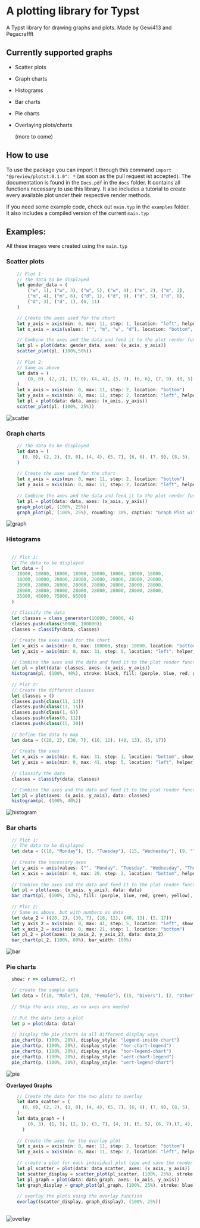 # A plotting library for Typst

A Typst library for drawing graphs and plots.
Made by Gewi413 and Pegacraffft

## Currently supported graphs

- Scatter plots

- Graph charts

- Histograms

- Bar charts

- Pie charts

- Overlaying plots/charts

  (more to come)

## How to use

To use the package you can import it through this command `import "@preview/plotst:0.1.0": *` (as soon as the pull request ist accepted). 
The documentation is found in the `Docs.pdf` in the `docs` folder. It contains all functions necessary to use this library. It also includes a tutorial to create every available plot under their respective render methods.

If you need some example code, check out `main.typ` in the `examples` folder. It also includes a compiled version of the current `main.typ`

## Examples:

All these images were created using the `main.typ`

### Scatter plots

```js
    // Plot 1:
    // The data to be displayed  
    let gender_data = (
        ("w", 1), ("w", 3), ("w", 5), ("w", 4), ("m", 2), ("m", 2),
        ("m", 4), ("m", 6), ("d", 1), ("d", 9), ("d", 5), ("d", 8),
        ("d", 3), ("d", 1), (0, 11)
    )

    // Create the axes used for the chart
    let y_axis = axis(min: 0, max: 11, step: 1, location: "left", helper_lines: true, invert_markings: false, title: "foo")
    let x_axis = axis(values: ("", "m", "w", "d"), location: "bottom", helper_lines: true, invert_markings: false, title: "Gender")

    // Combine the axes and the data and feed it to the plot render function.
    let pl = plot(data: gender_data, axes: (x_axis, y_axis))
    scatter_plot(pl, (100%,50%))
	
	// Plot 2:
    // Same as above
    let data = (
        (0, 0), (2, 2), (3, 0), (4, 4), (5, 7), (6, 6), (7, 9), (8, 5), (9, 9), (10, 1)
    )
    let x_axis = axis(min: 0, max: 11, step: 2, location: "bottom")
    let y_axis = axis(min: 0, max: 11, step: 2, location: "left", helper_lines: false)
    let pl = plot(data: data, axes: (x_axis, y_axis))
    scatter_plot(pl, (100%, 25%))
```



![scatter](./images/scatter.png)

### Graph charts

```js
    // The data to be displayed
	let data = (
      (0, 0), (2, 2), (3, 0), (4, 4), (5, 7), (6, 6), (7, 9), (8, 5), (9, 9), (10, 1)
    )
    
    // Create the axes used for the chart 
    let x_axis = axis(min: 0, max: 11, step: 2, location: "bottom")
    let y_axis = axis(min: 0, max: 11, step: 2, location: "left", helper_lines: false)
    
    // Combine the axes and the data and feed it to the plot render function.
    let pl = plot(data: data, axes: (x_axis, y_axis))
    graph_plot(pl, (100%, 25%))
    graph_plot(pl, (100%, 25%), rounding: 30%, caption: "Graph Plot with caption and rounding")
```



![graph](./images/graph.png)

### Histograms

```js
  
  // Plot 1:
  // The data to be displayed
  let data = (
    18000, 18000, 18000, 18000, 18000, 18000, 18000, 18000,
    18000, 18000, 28000, 28000, 28000, 28000, 28000, 28000,
    28000, 28000, 28000, 28000, 28000, 28000, 28000, 28000,
    28000, 28000, 28000, 28000, 28000, 28000, 28000, 28000,
    35000, 46000, 75000, 95000
  )
  
  // Classify the data
  let classes = class_generator(10000, 50000, 4)
  classes.push(class(50000, 100000))
  classes = classify(data, classes)

  // Create the axes used for the chart 
  let x_axis = axis(min: 0, max: 100000, step: 10000, location: "bottom")
  let y_axis = axis(min: 0, max: 31, step: 5, location: "left", helper_lines: true)
  
  // Combine the axes and the data and feed it to the plot render function.
  let pl = plot(data: classes, axes: (x_axis, y_axis))
  histogram(pl, (100%, 40%), stroke: black, fill: (purple, blue, red, green, yellow))
  
  // Plot 2:
  // Create the different classes
  let classes = ()
  classes.push(class(11, 13))
  classes.push(class(13, 15))
  classes.push(class(1, 6))
  classes.push(class(6, 11))
  classes.push(class(15, 30))
  
  // Define the data to map
  let data = ((20, 2), (30, 7), (16, 12), (40, 13), (5, 17))
  
  // Create the axes
  let x_axis = axis(min: 0, max: 31, step: 1, location: "bottom", show_markings: false)
  let y_axis = axis(min: 0, max: 41, step: 5, location: "left", helper_lines: true)
  
  // Classify the data
  classes = classify(data, classes)

  // Combine the axes and the data and feed it to the plot render function.
  let pl = plot(axes: (x_axis, y_axis), data: classes)
  histogram(pl, (100%, 40%))
```



![histogram](./images/histogram.png)

### Bar charts

```js
  // Plot 1:
  // The data to be displayed
  let data = ((10, "Monday"), (5, "Tuesday"), (15, "Wednesday"), (9, "Thursday"), (11, "Friday"))
  
  // Create the necessary axes
  let y_axis = axis(values: ("", "Monday", "Tuesday", "Wednesday", "Thursday", "Friday"), location: "left", show_markings: true)
  let x_axis = axis(min: 0, max: 20, step: 2, location: "bottom", helper_lines: true)
  
  // Combine the axes and the data and feed it to the plot render function.
  let pl = plot(axes: (x_axis, y_axis), data: data)
  bar_chart(pl, (100%, 33%), fill: (purple, blue, red, green, yellow), bar_width: 70%, rotated: true)
  
  // Plot 2:
  // Same as above, but with numbers as data
  let data_2 = ((20, 2), (30, 7), (16, 12), (40, 13), (5, 17))
  let y_axis_2 = axis(min: 0, max: 41, step: 5, location: "left", show_markings: true, helper_lines: true)
  let x_axis_2 = axis(min: 0, max: 21, step: 1, location: "bottom")
  let pl_2 = plot(axes: (x_axis_2, y_axis_2), data: data_2)
  bar_chart(pl_2, (100%, 60%), bar_width: 100%)
```



![bar](./images/bar.png)

### Pie charts

```js
  show: r => columns(2, r)

  // create the sample data
  let data = ((10, "Male"), (20, "Female"), (15, "Divers"), (2, "Other")
              
  // Skip the axis step, as no axes are needed
              
  // Put the data into a plot 
  let p = plot(data: data)
  
  // Display the pie_charts in all different display ways
  pie_chart(p, (100%, 20%), display_style: "legend-inside-chart")
  pie_chart(p, (100%, 20%), display_style: "hor-chart-legend")
  pie_chart(p, (100%, 20%), display_style: "hor-legend-chart")
  pie_chart(p, (100%, 20%), display_style: "vert-chart-legend")
  pie_chart(p, (100%, 20%), display_style: "vert-legend-chart")
```



![pie](./images/pie.png)

**Overlayed Graphs**

```js
    // Create the data for the two plots to overlay
	let data_scatter = (
      (0, 0), (2, 2), (3, 0), (4, 4), (5, 7), (6, 6), (7, 9), (8, 5), (9, 9), (10, 1)
    )
    let data_graph = (
        (0, 3), (1, 5), (2, 1), (3, 7), (4, 3), (5, 5), (6, 7),(7, 4),(11, 6)
      )
    
    // Create the axes for the overlay plot
    let x_axis = axis(min: 0, max: 11, step: 2, location: "bottom")
    let y_axis = axis(min: 0, max: 11, step: 2, location: "left", helper_lines: false)
    
    // create a plot for each individual plot type and save the render call
    let pl_scatter = plot(data: data_scatter, axes: (x_axis, y_axis))
    let scatter_display = scatter_plot(pl_scatter, (100%, 25%), stroke: red)
    let pl_graph = plot(data: data_graph, axes: (x_axis, y_axis))
    let graph_display = graph_plot(pl_graph, (100%, 25%), stroke: blue)
	
    // overlay the plots using the overlay function
    overlay((scatter_display, graph_display), (100%, 25%))
    
```



![overlay](./images/overlay.png)
